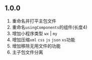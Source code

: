 ## 1.0.0

1. 重命名并打平主包文件
2. 重命名`usingComponents`的组件(长度4)
3. 增加小程序类型 `wx` | `my`
4. 增加压缩`xml` `css` `js` `json` `xs`功能
5. 增加移除无用文件的功能
6. 主子包文件分离